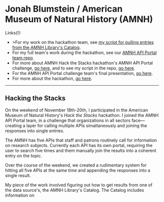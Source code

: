 <h1>Jonah Blumstein / American Museum of Natural History (AMNH)</h1>

<p>Links(!):

<ul>
<li>>For my work on the hackathon team, see <a href="https://github.com/JBlumstein/amnh/blob/master/AMNH_Library_Catalog_script.ipynb">my script for pulling entries from the AMNH Library's Catalog</a>.</li>
<li>For my full team's work during the hackathon, see our <a href="https://github.com/HackTheStacks/API-Portal">AMNH API Portal team repo</a>.</li>
<li>For more about AMNH Hack the Stacks hackathon's AMNH API Portal challenge, <a href="https://github.com/amnh/HackTheStacks/wiki/AMNH-API-Portal">go here</a>, and to see my script in the repo, <a href="https://github.com/HackTheStacks/API-Portal/blob/master/scrape/sierra/scrape.py">go here</a>.</li>
<li>For the AMNH API Portal challenge team's final presentation, <a href="https://docs.google.com/presentation/d/163vev-7-nU701YB1IRpbRkR4BonHA5CvfoCKCICpUQs/edit#slide=id.p">go here</a>.</li>
<li>For more about the hackathon, <a href="https://github.com/amnh/HacktheStacks/wiki">go here</a>.</li>
</ul>

<hr>

<h2>Hacking the Stacks</h2>

<p>On the weekend of November 18th-20th, I participated in the American Museum of Natural History's <em>Hack the Stacks</em> hackathon. I joined the AMNH API Portal team, in a challenge that organizations in all sectors face&mdash;creating a layer for calling multiple APIs simaltaneously and joining the responses into single entries.</p>

<p>The AMNH has five APIs that staff and patrons routinely call for information on research subjects. Currently each API has its own portal, requiring the user to search five times and them manually join the results into a coherent entry on the topic.

<p>Over the course of the weekend, we created a rudimentary system for hitting all five APIs at the same time and appending the responses into a single result.</p>

<p>My piece of the work involved figuring out how to get results from one of the data source's, the AMNH Library's Catalog. The Catalog includes information on 

